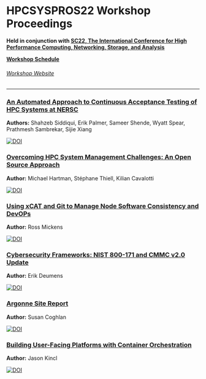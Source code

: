 # HPCSYSPROS22 Workshop Proceedings
**Held in conjunction with [SC22, The International Conference for High Performance Computing, Networking, Storage, and Analysis](https://sc22.supercomputing.org/)**

**[Workshop Schedule](https://sc22.supercomputing.org/session/?sess=sess463)**

###### [Workshop Website](http://sighpc-syspros.org/workshops/2022/)

---
### [An Automated Approach to Continuous Acceptance Testing of HPC Systems at NERSC](https://github.com/HPCSYSPROS/Workshop22/tree/master/An_Automated_Approach_to_Continuous_Acceptance_Testing_of_HPC_Systems_at_NERSC)
**Authors:** Shahzeb Siddiqui, Erik Palmer, Sameer Shende, Wyatt Spear, Prathmesh Sambrekar, Sijie Xiang

[![DOI](https://zenodo.org/badge/DOI/10.5281/zenodo.7320179.svg)](https://doi.org/10.5281/zenodo.7320179)


### [Overcoming HPC System Management Challenges: An Open Source Approach](https://github.com/HPCSYSPROS/Workshop22/tree/master/Overcoming_HPC_System_Management_Challenges-An_Open_Source_Approach)
**Author:** Michael Hartman, Stéphane Thiell, Kilian Cavalotti

[![DOI](https://zenodo.org/badge/DOI/10.5281/zenodo.7320199.svg)](https://doi.org/10.5281/zenodo.7320199)


### [Using xCAT and Git to Manage Node Software Consistency and DevOPs](https://github.com/HPCSYSPROS/Workshop22/tree/master/Using_xCAT_and_Git_to_Manage_Node_Software_Consistency_and_DevOPs)
**Author:** Ross Mickens

[![DOI](https://zenodo.org/badge/DOI/10.5281/zenodo.7320206.svg)](https://doi.org/10.5281/zenodo.7320206)


### [Cybersecurity Frameworks: NIST 800-171 and CMMC v2.0 Update](https://github.com/HPCSYSPROS/Workshop22/tree/master/Cybersecurity_Frameworks-NIST_800-171_and_CMMC_v2.0_Update)
**Author:** Erik Deumens

[![DOI](https://zenodo.org/badge/DOI/10.5281/zenodo.7320217.svg)](https://doi.org/10.5281/zenodo.7320217)


### [Argonne Site Report](https://github.com/HPCSYSPROS/Workshop22/tree/master/Argonne_Site_Report)
**Author:** Susan Coghlan

[![DOI](https://zenodo.org/badge/DOI/10.5281/zenodo.7320227.svg)](https://doi.org/10.5281/zenodo.7320227)


### [Building User-Facing Platforms with Container Orchestration](https://github.com/HPCSYSPROS/Workshop22/tree/master/Building_User-Facing_Platforms_with_Container_Orchestration)
**Author:** Jason Kincl

[![DOI](https://zenodo.org/badge/DOI/10.5281/zenodo.7320231.svg)](https://doi.org/10.5281/zenodo.7320231)

